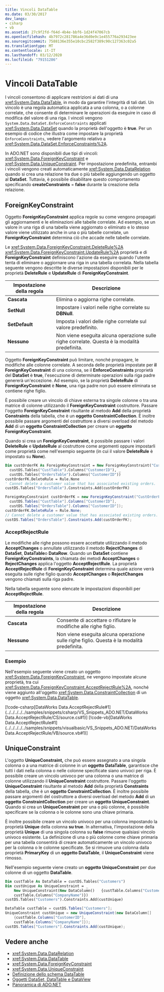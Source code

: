 ```yaml
---
title: Vincoli DataTable
ms.date: 03/30/2017
dev_langs:
- csharp
- vb
ms.assetid: 27c9f2fd-f64d-4b4e-bbf6-1d24f47067cb
ms.openlocfilehash: 4b7972c281786a4e36d0e9c1e455776a293423ee
ms.sourcegitcommit: 7588136e355e10cbc2582f389c90c127363c02a5
ms.translationtype: MT
ms.contentlocale: it-IT
ms.lasthandoff: 03/12/2020
ms.locfileid: "79151286"
---
```

# <a name="datatable-constraints"></a>Vincoli DataTable
I vincoli consentono di applicare restrizioni ai dati di una <xref:System.Data.DataTable>, in modo da garantire l'integrità di tali dati. Un vincolo è una regola automatica applicata a una colonna, o a colonne correlate, che consente di determinare le operazioni da eseguire in caso di modifica del valore di una riga. I vincoli vengono `System.Data.DataSet.EnforceConstraints` applicati <xref:System.Data.DataSet> quando la proprietà dell'oggetto è **true**. Per un esempio di codice che illustra come impostare la proprietà `EnforceConstraints`, vedere l'argomento relativo a <xref:System.Data.DataSet.EnforceConstraints%2A>.  
  
 In ADO.NET sono disponibili due tipi di vincoli: <xref:System.Data.ForeignKeyConstraint> e <xref:System.Data.UniqueConstraint>. Per impostazione predefinita, entrambi i vincoli vengono creati automaticamente <xref:System.Data.DataRelation> quando si crea una relazione tra due o più tabelle aggiungendo un oggetto al **DataSet**. Tuttavia, è possibile disabilitare questo comportamento specificando **createConstraints** = **false** durante la creazione della relazione.  
  
## <a name="foreignkeyconstraint"></a>ForeignKeyConstraint  
 Oggetto **ForeignKeyConstraint** applica regole su come vengono propagati gli aggiornamenti e le eliminazioni alle tabelle correlate. Ad esempio, se un valore in una riga di una tabella viene aggiornato o eliminato e lo stesso valore viene utilizzato anche in una o più tabelle correlate, un **ForeignKeyConstraint** determina ciò che accade nelle tabelle correlate.  
  
 Le <xref:System.Data.ForeignKeyConstraint.DeleteRule%2A> <xref:System.Data.ForeignKeyConstraint.UpdateRule%2A> proprietà e di **ForeignKeyConstraint** definiscono l'azione da eseguire quando l'utente tenta di eliminare o aggiornare una riga in una tabella correlata. Nella tabella seguente vengono descritte le diverse impostazioni disponibili per le proprietà **DeleteRule** e **UpdateRule** di **ForeignKeyConstraint**.  
  
|Impostazione della regola|Descrizione|  
|------------------|-----------------|  
|**Cascata**|Elimina o aggiorna righe correlate.|  
|**SetNull**|Impostare i valori nelle righe correlate su **DBNull**.|  
|**SetDefault**|Imposta i valori delle righe correlate sul valore predefinito.|  
|**Nessuno**|Non viene eseguita alcuna operazione sulle righe correlate. Questa è la modalità predefinita.|  
  
 Oggetto **ForeignKeyConstraint** può limitare, nonché propagare, le modifiche alle colonne correlate. A seconda delle proprietà impostate per **il ForeignKeyConstraint** di una colonna, se il **EnforceConstraints** proprietà del **DataSet** è **true**, l'esecuzione di determinate operazioni sulla riga padre genererà un'eccezione. Ad esempio, se la proprietà **DeleteRule** di **ForeignKeyConstraint** è **None**, una riga padre non può essere eliminata se contiene righe figlio.  
  
 È possibile creare un vincolo di chiave esterna tra singole colonne o tra una matrice di colonne utilizzando il **ForeignKeyConstraint** costruttore. Passare l'oggetto **ForeignKeyConstraint** risultante al metodo **Add** della proprietà **Constraints** della tabella, che è un **oggetto ConstraintCollection**. È inoltre possibile passare argomenti del costruttore a diversi overload del metodo **Add** di un **oggetto ConstraintCollection** per creare un **oggetto ForeignKeyConstraint**.  
  
 Quando si crea un **ForeignKeyConstraint**, è possibile passare i valori **DeleteRule** e **UpdateRule** al costruttore come argomenti oppure impostarli come proprietà come nell'esempio seguente (in cui il valore **DeleteRule** è impostato su **None**).  
  
```vb  
Dim custOrderFK As ForeignKeyConstraint = New ForeignKeyConstraint("CustOrderFK", _  
  custDS.Tables("CustTable").Columns("CustomerID"), _  
  custDS.Tables("OrdersTable").Columns("CustomerID"))  
custOrderFK.DeleteRule = Rule.None
' Cannot delete a customer value that has associated existing orders.  
custDS.Tables("OrdersTable").Constraints.Add(custOrderFK)  
```  
  
```csharp  
ForeignKeyConstraint custOrderFK = new ForeignKeyConstraint("CustOrderFK",  
  custDS.Tables["CustTable"].Columns["CustomerID"],
  custDS.Tables["OrdersTable"].Columns["CustomerID"]);  
custOrderFK.DeleteRule = Rule.None;
// Cannot delete a customer value that has associated existing orders.  
custDS.Tables["OrdersTable"].Constraints.Add(custOrderFK);  
```  
  
### <a name="acceptrejectrule"></a>AcceptRejectRule  
 Le modifiche alle righe possono essere accettate utilizzando il metodo **AcceptChanges** o annullate utilizzando il metodo **RejectChanges** di **DataSet**, **DataTable**o **DataRow**. Quando un **DataSet** contiene **ForeignKeyConstraints**, la chiamata dei metodi **AcceptChanges** o **RejectChanges** applica l'oggetto **AcceptRejectRule**. La proprietà **AcceptRejectRule** di **ForeignKeyConstraint** determina quale azione verrà eseguita sulle righe figlio quando **AcceptChanges** o **RejectChanges** vengono chiamati sulla riga padre.  
  
 Nella tabella seguente sono elencate le impostazioni disponibili per **AcceptRejectRule**.  
  
|Impostazione della regola|Descrizione|  
|------------------|-----------------|  
|**Cascata**|Consente di accettare o rifiutare le modifiche alle righe figlio.|  
|**Nessuno**|Non viene eseguita alcuna operazione sulle righe figlio. Questa è la modalità predefinita.|  
  
### <a name="example"></a>Esempio  
 Nell'esempio seguente viene creato un oggetto <xref:System.Data.ForeignKeyConstraint>, ne vengono impostate alcune proprietà, tra cui <xref:System.Data.ForeignKeyConstraint.AcceptRejectRule%2A>, nonché viene aggiunto all'oggetto <xref:System.Data.ConstraintCollection> di un oggetto <xref:System.Data.DataTable>.  
  
 [!code-csharp[DataWorks Data.AcceptRejectRule#1](../../../../../samples/snippets/csharp/VS_Snippets_ADO.NET/DataWorks Data.AcceptRejectRule/CS/source.cs#1)]
 [!code-vb[DataWorks Data.AcceptRejectRule#1](../../../../../samples/snippets/visualbasic/VS_Snippets_ADO.NET/DataWorks Data.AcceptRejectRule/VB/source.vb#1)]  
  
## <a name="uniqueconstraint"></a>UniqueConstraint  
 L'oggetto **UniqueConstraint,** che può essere assegnato a una singola colonna o a una matrice di colonne in un **oggetto DataTable**, garantisce che tutti i dati nella colonna o nelle colonne specificate siano univoci per riga. È possibile creare un vincolo univoco per una colonna o una matrice di colonne utilizzando il **UniqueConstraint** costruttore. Passare l'oggetto **UniqueConstraint** risultante al metodo **Add** della proprietà **Constraints** della tabella, che è un **oggetto ConstraintCollection**. È inoltre possibile passare argomenti del costruttore a diversi overload del metodo **Add** di un **oggetto ConstraintCollection** per creare un **oggetto UniqueConstraint**. Quando si crea un **UniqueConstraint** per una o più colonne, è possibile specificare se la colonna o le colonne sono una chiave primaria.  
  
 È inoltre possibile creare un vincolo univoco per una colonna impostando la proprietà **Unique** della colonna **su true**. In alternativa, l'impostazione della proprietà **Unique** di una singola colonna su **false** rimuove qualsiasi vincolo univoco esistente. La definizione di una o più colonne come chiave primaria per una tabella consentirà di creare automaticamente un vincolo univoco per la colonna o le colonne specificate. Se si rimuove una colonna dalla proprietà **PrimaryKey** di un **oggetto DataTable**, il **UniqueConstraint** viene rimosso.  
  
 Nell'esempio seguente viene creato un **oggetto UniqueConstraint** per due colonne di un oggetto **DataTable**.  
  
```vb  
Dim custTable As DataTable = custDS.Tables("Customers")  
Dim custUnique As UniqueConstraint = _  
    New UniqueConstraint(New DataColumn()   {custTable.Columns("CustomerID"), _  
    custTable.Columns("CompanyName")})  
custDS.Tables("Customers").Constraints.Add(custUnique)  
```  
  
```csharp  
DataTable custTable = custDS.Tables["Customers"];  
UniqueConstraint custUnique = new UniqueConstraint(new DataColumn[]
    {custTable.Columns["CustomerID"],
    custTable.Columns["CompanyName"]});  
custDS.Tables["Customers"].Constraints.Add(custUnique);  
```  
  
## <a name="see-also"></a>Vedere anche

- <xref:System.Data.DataRelation>
- <xref:System.Data.DataTable>
- <xref:System.Data.ForeignKeyConstraint>
- <xref:System.Data.UniqueConstraint>
- [Definizione dello schema DataTable](datatable-schema-definition.md)
- [Oggetti DataSet, DataTable e DataView](index.md)
- [Panoramica di ADO.NET](../ado-net-overview.md)
